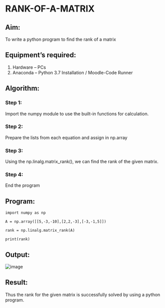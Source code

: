 # RANK-OF-A-MATRIX
## Aim:
To write a python program to find the rank of a matrix
## Equipment’s required:
1. 	Hardware – PCs
2. 	Anaconda – Python 3.7 Installation / Moodle-Code Runner
## Algorithm:

### Step 1: 

Import the numpy module to use the built-in functions for calculation.

### Step 2: 

Prepare the lists from each equation and assign in np.array

### Step 3:

Using the np.linalg.matrix_rank(), we can find the rank of the given matrix.

### Step 4: 

End the program

## Program:

```
import numpy as np

A = np.array([[5,-3,-10],[2,2,-3],[-3,-1,5]])

rank = np.linalg.matrix_rank(A)

print(rank)
```


## Output:

![image](https://github.com/NSArjun/RANK-OF-A-MATRIX/assets/148233801/9b49f411-707e-429a-bb25-702400181af0)


## Result:
Thus the rank for the given matrix is successfully solved by  using a python program.

